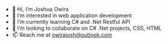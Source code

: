 - 👋 Hi, I’m Joshua Owira
- 👀 I’m interested in web application development
- 🌱 I’m currently learning C# and .Net Restful API
- 💞️ I’m looking to collaborate on C# .Net projects, CSS, HTML
- 📫 Reach me at owirajosh@outlook.com

<!---
owirajosh/owirajosh is a ✨ special ✨ repository because its `README.md` (this file) appears on your GitHub profile.
You can click the Preview link to take a look at your changes.
--->
